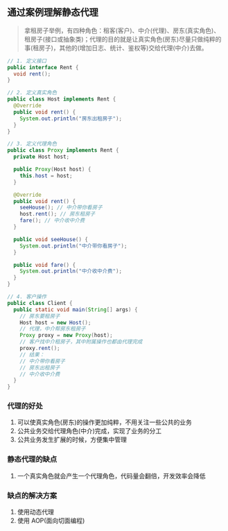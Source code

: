 ## 通过案例理解静态代理

> 拿租房子举例，有四种角色：租客(客户)、中介(代理)、房东(真实角色)、租房子(接口或抽象类)；代理的目的就是让真实角色(房东)尽量只做纯粹的事(租房子)，其他的(增加日志、统计、鉴权等)交给代理(中介)去做。

```java
// 1. 定义接口
public interface Rent {
  void rent();
}

// 2. 定义真实角色
public class Host implements Rent {
  @Override
  public void rent() {
    System.out.println("房东出租房子");
  }
}

// 3. 定义代理角色
public class Proxy implements Rent {
  private Host host;

  public Proxy(Host host) {
    this.host = host;
  }

  @Override
  public void rent() {
    seeHouse(); // 中介带你看房子
    host.rent(); // 房东租房子
    fare(); // 中介收中介费
  }

  public void seeHouse() {
    System.out.println("中介带你看房子");
  }

  public void fare() {
    System.out.println("中介收中介费");
  }
}

// 4. 客户操作
public class Client {
  public static void main(String[] args) {
    // 房东要租房子
    Host host = new Host();
    // 代理，中介帮房东租房子
    Proxy proxy = new Proxy(host);
    // 客户找中介租房子，其中附属操作也都由代理完成
    proxy.rent();
    // 结果：
    // 中介带你看房子
    // 房东出租房子
    // 中介收中介费
  }
}
```

### 代理的好处

1. 可以使真实角色(房东)的操作更加纯粹，不用关注一些公共的业务
2. 公共业务交给代理角色(中介)完成，实现了业务的分工
3. 公共业务发生扩展的时候，方便集中管理

### 静态代理的缺点

1. 一个真实角色就会产生一个代理角色，代码量会翻倍，开发效率会降低

### 缺点的解决方案

1. 使用动态代理
2. 使用 AOP(面向切面编程)

